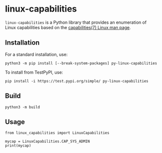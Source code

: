 # linux-capabilities

`linux-capabilities` is a Python library that provides an enumeration of Linux capabilities based on the [capabilities(7) Linux man page](https://man7.org/linux/man-pages/man7/capabilities.7.html).

## Installation

For a standard installation, use:
```
python3 -m pip install [--break-system-packages] py-linux-capabilities
```

To install from TestPyPI, use:

```
pip install -i https://test.pypi.org/simple/ py-linux-capabilities
```

## Build
```
python3 -m build
```

## Usage
```
from linux_capabilities import LinuxCapabilities

mycap = LinuxCapabilities.CAP_SYS_ADMIN
print(mycap)
```
